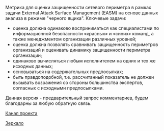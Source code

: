 Метрика для оценки защищенности сетевого периметра в рамках задачи External Attack Surface Management (EASM) на основе данных анализа в режиме "черного ящика". Ключевые задачи:

* оценка должна одинаково восприниматься как специалистами по информационной безопасности «красных» и «синих» команд, а также менеджментом организации различных уровней;
* оценка должна позволять сравнивать защищенность периметров организаций и оценивать динамику защищенности периметра организации;
* одинаково вычисляться любым исполнителем на одних и тех же исходных данных;
* основываться на содержательных предпосылках;
* быть правдоподобной, т.е. рассчитанный показатель не должен вызывать возражения со стороны большинства экспертов, согласных с исходными предпосылками.

Данная версия - предварительный запрос комментариев, будем благодарны за любую обратную связь.

[Канал проекта](https://t.me/cas_metrics)

[Зеркало](https://github.com/Security-Experts-Community/casm)
